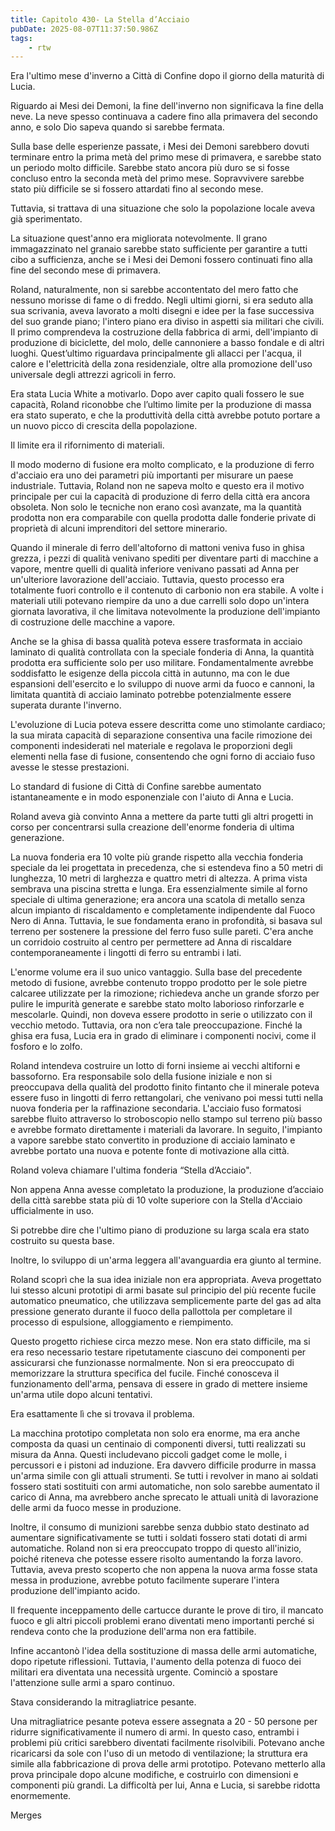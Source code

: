 ```yaml
---
title: Capitolo 430- La Stella d’Acciaio
pubDate: 2025-08-07T11:37:50.986Z
tags:
    - rtw
---
```











Era l'ultimo mese d'inverno a Città di Confine dopo il giorno della maturità di Lucia.


Riguardo ai Mesi dei Demoni, la fine dell'inverno non significava la fine della neve. La neve spesso continuava a cadere fino alla primavera del secondo anno, e solo Dio sapeva quando si sarebbe fermata.


Sulla base delle esperienze passate, i Mesi dei Demoni sarebbero dovuti terminare entro la prima metà del primo mese di primavera, e sarebbe stato un periodo molto difficile. Sarebbe stato ancora più duro se si fosse concluso entro la seconda metà del primo mese. Sopravvivere sarebbe stato più difficile se si fossero attardati fino al secondo mese.


Tuttavia, si trattava di una situazione che solo la popolazione locale aveva già sperimentato.


La situazione quest'anno era migliorata notevolmente. Il grano immagazzinato nel granaio sarebbe stato sufficiente per garantire a tutti cibo a sufficienza, anche se i Mesi dei Demoni fossero continuati fino alla fine del secondo mese di primavera.


Roland, naturalmente, non si sarebbe accontentato del mero fatto che nessuno morisse di fame o di freddo. Negli ultimi giorni, si era seduto alla sua scrivania, aveva lavorato a molti disegni e idee per la fase successiva del suo grande piano; l'intero piano era diviso in aspetti sia militari che civili. Il primo comprendeva la costruzione della fabbrica di armi, dell'impianto di produzione di biciclette, del molo, delle cannoniere a basso fondale e di altri luoghi. Quest’ultimo riguardava principalmente gli allacci per l'acqua, il calore e l'elettricità della zona residenziale, oltre alla promozione dell'uso universale degli attrezzi agricoli in ferro.


Era stata Lucia White a motivarlo. Dopo aver capito quali fossero le sue capacità, Roland riconobbe che l’ultimo limite per la produzione di massa era stato superato, e che la produttività della città avrebbe potuto portare a un nuovo picco di crescita della popolazione.


Il limite era il rifornimento di materiali.


Il modo moderno di fusione era molto complicato, e la produzione di ferro d'acciaio era uno dei parametri più importanti per misurare un paese industriale. Tuttavia, Roland non ne sapeva molto e questo era il motivo principale per cui la capacità di produzione di ferro della città era ancora obsoleta. Non solo le tecniche non erano così avanzate, ma la quantità prodotta non era comparabile con quella prodotta dalle fonderie private di proprietà di alcuni imprenditori del settore minerario.


Quando il minerale di ferro dell'altoforno di mattoni veniva fuso in ghisa grezza, i pezzi di qualità venivano spediti per diventare parti di macchine a vapore, mentre quelli di qualità inferiore venivano passati ad Anna per un'ulteriore lavorazione dell'acciaio. Tuttavia, questo processo era totalmente fuori controllo e il contenuto di carbonio non era stabile. A volte i materiali utili potevano riempire da uno a due carrelli solo dopo un'intera giornata lavorativa, il che limitava notevolmente la produzione dell'impianto di costruzione delle macchine a vapore.


Anche se la ghisa di bassa qualità poteva essere trasformata in acciaio laminato di qualità controllata con la speciale fonderia di Anna, la quantità prodotta era sufficiente solo per uso militare. Fondamentalmente avrebbe soddisfatto le esigenze della piccola città in autunno, ma con le due espansioni dell'esercito e lo sviluppo di nuove armi da fuoco e cannoni, la limitata quantità di acciaio laminato potrebbe potenzialmente essere superata durante l'inverno.


L'evoluzione di Lucia poteva essere descritta come uno stimolante cardiaco; la sua mirata capacità di separazione consentiva una facile rimozione dei componenti indesiderati nel materiale e regolava le proporzioni degli elementi nella fase di fusione, consentendo che ogni forno di acciaio fuso avesse le stesse prestazioni.


Lo standard di fusione di Città di Confine sarebbe aumentato istantaneamente e in modo esponenziale con l'aiuto di Anna e Lucia.


Roland aveva già convinto Anna a mettere da parte tutti gli altri progetti in corso per concentrarsi sulla creazione dell'enorme fonderia di ultima generazione.


La nuova fonderia era 10 volte più grande rispetto alla vecchia fonderia speciale da lei progettata in precedenza, che si estendeva fino a 50 metri di lunghezza, 10 metri di larghezza e quattro metri di altezza. A prima vista sembrava una piscina stretta e lunga. Era essenzialmente simile al forno speciale di ultima generazione; era ancora una scatola di metallo senza alcun impianto di riscaldamento e completamente indipendente dal Fuoco Nero di Anna. Tuttavia, le sue fondamenta erano in profondità, si basava sul terreno per sostenere la pressione del ferro fuso sulle pareti. C'era anche un corridoio costruito al centro per permettere ad Anna  di riscaldare contemporaneamente i lingotti di ferro su entrambi i lati.


L'enorme volume era il suo unico vantaggio. Sulla base del precedente metodo di fusione, avrebbe contenuto troppo prodotto per le sole pietre calcaree utilizzate per la rimozione; richiedeva anche un grande sforzo per pulire le impurità generate e sarebbe stato molto laborioso rinforzarle e mescolarle. Quindi, non doveva essere prodotto in serie o utilizzato con il vecchio metodo. Tuttavia, ora non c’era tale preoccupazione. Finché la ghisa era fusa, Lucia era in grado di eliminare i componenti nocivi, come il fosforo e lo zolfo.


Roland intendeva costruire un lotto di forni insieme ai vecchi altiforni e bassoforno. Era responsabile solo della fusione iniziale e non si preoccupava della qualità del prodotto finito fintanto che il minerale poteva essere fuso in lingotti di ferro rettangolari, che venivano poi messi tutti nella nuova fonderia per la raffinazione secondaria. L'acciaio fuso formatosi sarebbe fluito attraverso lo stroboscopio nello stampo sul terreno più basso e avrebbe formato direttamente i materiali da lavorare. In seguito, l'impianto a vapore sarebbe stato convertito in produzione di acciaio laminato e avrebbe portato una nuova e potente fonte di motivazione alla città.


Roland voleva chiamare l'ultima fonderia “Stella d’Acciaio".


Non appena Anna avesse completato la produzione, la produzione d’acciaio della città sarebbe stata più di 10 volte superiore con la Stella d'Acciaio ufficialmente in uso.


Si potrebbe dire che l'ultimo piano di produzione su larga scala era stato costruito su questa base.


Inoltre, lo sviluppo di un'arma leggera all'avanguardia era giunto al termine.


Roland scoprì che la sua idea iniziale non era appropriata. Aveva progettato lui stesso alcuni prototipi di armi basate sul principio del più recente fucile automatico pneumatico, che utilizzava semplicemente parte del gas ad alta pressione generato durante il fuoco della pallottola per completare il processo di espulsione, alloggiamento e riempimento.


Questo progetto richiese circa mezzo mese. Non era stato difficile, ma si era reso necessario testare ripetutamente ciascuno dei componenti per assicurarsi che funzionasse normalmente. Non si era preoccupato di memorizzare la struttura specifica del fucile. Finché conosceva il funzionamento dell'arma, pensava di essere in grado di mettere insieme un'arma utile dopo alcuni tentativi.


Era esattamente lì che si trovava il problema.


La macchina prototipo completata non solo era enorme, ma era anche composta da quasi un centinaio di componenti diversi, tutti realizzati su misura da Anna. Questi includevano piccoli gadget come le molle, i percussori e i pistoni ad induzione. Era davvero difficile produrre in massa un'arma simile con gli attuali strumenti. Se tutti i revolver in mano ai soldati fossero stati sostituiti con armi automatiche, non solo sarebbe aumentato il carico di Anna, ma avrebbero anche sprecato le attuali unità di lavorazione delle armi da fuoco messe in produzione.


Inoltre, il consumo di munizioni sarebbe senza dubbio stato destinato ad aumentare significativamente se tutti i soldati fossero stati dotati di armi automatiche. Roland non si era preoccupato troppo di questo all'inizio, poiché riteneva che potesse essere risolto aumentando la forza lavoro. Tuttavia, aveva presto scoperto che non appena la nuova arma fosse stata messa in produzione, avrebbe potuto facilmente superare l'intera produzione dell'impianto acido.


Il frequente inceppamento delle cartucce durante le prove di tiro, il mancato fuoco e gli altri piccoli problemi erano diventati meno importanti perché si rendeva conto che la produzione dell'arma non era fattibile.


Infine accantonò l'idea della sostituzione di massa delle armi automatiche, dopo ripetute riflessioni. Tuttavia, l'aumento della potenza di fuoco dei militari era diventata una necessità urgente. Cominciò a spostare l'attenzione sulle armi a sparo continuo.


Stava considerando la mitragliatrice pesante.


Una mitragliatrice pesante poteva essere assegnata a 20 - 50 persone per ridurre significativamente il numero di armi. In questo caso, entrambi i problemi più critici sarebbero diventati facilmente risolvibili. Potevano anche ricaricarsi da sole con l'uso di un metodo di ventilazione; la struttura era simile alla fabbricazione di prova delle armi prototipo. Potevano metterlo alla prova principale dopo alcune modifiche, e costruirlo con dimensioni e componenti più grandi. La difficoltà per lui, Anna e Lucia, si sarebbe ridotta enormemente.










Merges
                                


                                



